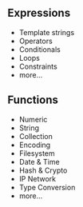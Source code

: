 ## Expressions
- Template strings
- Operators
- Conditionals
- Loops
- Constraints
- more...
## Functions
- Numeric
- String
- Collection
- Encoding
- Filesystem
- Date & Time
- Hash & Crypto
- IP Network
- Type Conversion
- more...